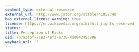 ```yaml
---
content_type: external-resource
external_url: http://www.jstor.org/stable/41952748
has_external_license_warning: true
license: https://en.wikipedia.org/wiki/All_rights_reserved
status: ''
title: Perception of Risks
uid: 7d7a3f6f-7ce3-4af3-a736-4de84245c896
wayback_url: ''
---
```

